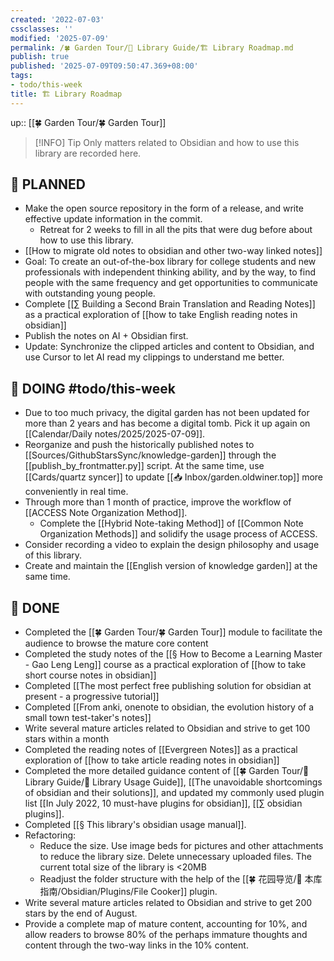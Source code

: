 ```yaml
---
created: '2022-07-03'
cssclasses: ''
modified: '2025-07-09'
permalink: /🍀 Garden Tour/🧰 Library Guide/🏗 Library Roadmap.md
publish: true
published: '2025-07-09T09:50:47.369+08:00'
tags:
- todo/this-week
title: 🏗 Library Roadmap
---
```

up:: [[🍀 Garden Tour/🍀 Garden Tour]]

>[!INFO] Tip
> Only matters related to Obsidian and how to use this library are recorded here.

## 🤔 PLANNED

- Make the open source repository in the form of a release, and write effective update information in the commit.
	- Retreat for 2 weeks to fill in all the pits that were dug before about how to use this library.
- [[How to migrate old notes to obsidian and other two-way linked notes]]
- Goal: To create an out-of-the-box library for college students and new professionals with independent thinking ability, and by the way, to find people with the same frequency and get opportunities to communicate with outstanding young people.
- Complete [[∑ Building a Second Brain Translation and Reading Notes]] as a practical exploration of [[how to take English reading notes in obsidian]]
- Publish the notes on AI + Obsidian first.
- Update: Synchronize the clipped articles and content to Obsidian, and use Cursor to let AI read my clippings to understand me better.

## 🏹 DOING #todo/this-week

- Due to too much privacy, the digital garden has not been updated for more than 2 years and has become a digital tomb. Pick it up again on [[Calendar/Daily notes/2025/2025-07-09]].
- Reorganize and push the historically published notes to [[Sources/GithubStarsSync/knowledge-garden]] through the [[publish_by_frontmatter.py]] script. At the same time, use [[Cards/quartz syncer]] to update [[📥 Inbox/garden.oldwiner.top]] more conveniently in real time.
- Through more than 1 month of practice, improve the workflow of [[ACCESS Note Organization Method]].
	- Complete the [[Hybrid Note-taking Method]] of [[Common Note Organization Methods]] and solidify the usage process of ACCESS.
- Consider recording a video to explain the design philosophy and usage of this library.
- Create and maintain the [[English version of knowledge garden]] at the same time.

## 🎉 DONE

- Completed the [[🍀 Garden Tour/🍀 Garden Tour]] module to facilitate the audience to browse the mature core content
- Completed the study notes of the [[§ How to Become a Learning Master - Gao Leng Leng]] course as a practical exploration of [[how to take short course notes in obsidian]]
- Completed [[The most perfect free publishing solution for obsidian at present - a progressive tutorial]]
- Completed [[From anki, onenote to obsidian, the evolution history of a small town test-taker's notes]]
- Write several mature articles related to Obsidian and strive to get 100 stars within a month
- Completed the reading notes of [[Evergreen Notes]] as a practical exploration of [[how to take article reading notes in obsidian]]
- Completed the more detailed guidance content of [[🍀 Garden Tour/🧰 Library Guide/🧰 Library Usage Guide]], [[The unavoidable shortcomings of obsidian and their solutions]], and updated my commonly used plugin list [[In July 2022, 10 must-have plugins for obsidian]], [[∑ obsidian plugins]].
- Completed [[§ This library's obsidian usage manual]].
- Refactoring:
	- Reduce the size. Use image beds for pictures and other attachments to reduce the library size. Delete unnecessary uploaded files. The current total size of the library is <20MB
	- Readjust the folder structure with the help of the [[🍀 花园导览/🧰 本库指南/Obsidian/Plugins/File Cooker]] plugin.
- Write several mature articles related to Obsidian and strive to get 200 stars by the end of August.
- Provide a complete map of mature content, accounting for 10%, and allow readers to browse 80% of the perhaps immature thoughts and content through the two-way links in the 10% content. 